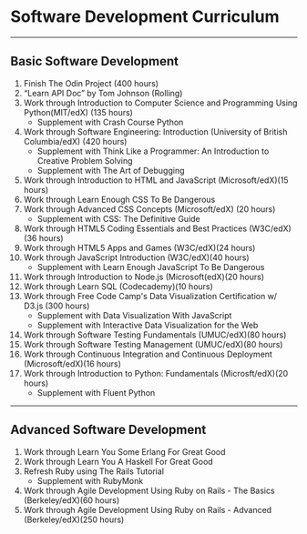 Software Development Curriculum
================================
-----------------------
Basic Software Development
-----------------------

1.	Finish The Odin Project (400 hours)
2.  “Learn API Doc” by Tom Johnson (Rolling)
3.	Work through Introduction to Computer Science and Programming Using Python(MIT/edX) (135 hours)
    * Supplement with Crash Course Python
4.	Work through Software Engineering: Introduction (University of British Columbia/edX) (420 hours)
    * Supplement with Think Like a Programmer: An Introduction to Creative Problem Solving
    * Supplement with The Art of Debugging
5.	Work through Introduction to HTML and JavaScript (Microsoft/edX)(15 hours)
6.  Work through Learn Enough CSS To Be Dangerous
7.	Work through Advanced CSS Concepts (Microsoft/edX) (20 hours)
    * Supplement with CSS: The Definitive Guide
8.	Work through HTML5 Coding Essentials and Best Practices (W3C/edX)(36 hours)
9.	Work through HTML5 Apps and Games (W3C/edX)(24 hours)
10.	Work through JavaScript Introduction (W3C/edX)(40 hours)
    * Supplement with Learn Enough JavaScript To Be Dangerous
11. Work through Introduction to Node.js (Microsoft(edX)(20 hours)
12. Work through Learn SQL (Codecademy)(10 hours)
13.	Work through Free Code Camp's Data Visualization Certification w/ D3.js (300 hours)
    * Supplement with Data Visualization With JavaScript
    * Supplement with Interactive Data Visualization for the Web
14. Work through Software Testing Fundamentals (UMUC/edX)(80 hours)
15.	Work through Software Testing Management (UMUC/edX)(80 hours)
16.	Work through Continuous Integration and Continuous Deployment (Microsoft/edX)(16 hours)
17.	Work through Introduction to Python: Fundamentals (Microsft/edX)(20 hours)
    * Supplement with Fluent Python
-----------------------
Advanced Software Development
-----------------------
1. Work through Learn You Some Erlang For Great Good
2. Work through Learn You A Haskell For Great Good
3. Refresh Ruby using The Rails Tutorial
    * Supplement with RubyMonk
4. Work through Agile Development Using Ruby on Rails - The Basics (Berkeley/edX)(60 hours)
5. Work through Agile Development Using Ruby on Rails - Advanced (Berkeley/edX)(250 hours)